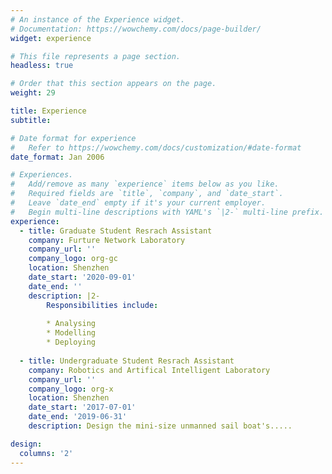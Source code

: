 ```yaml
---
# An instance of the Experience widget.
# Documentation: https://wowchemy.com/docs/page-builder/
widget: experience

# This file represents a page section.
headless: true

# Order that this section appears on the page.
weight: 29

title: Experience
subtitle:

# Date format for experience
#   Refer to https://wowchemy.com/docs/customization/#date-format
date_format: Jan 2006

# Experiences.
#   Add/remove as many `experience` items below as you like.
#   Required fields are `title`, `company`, and `date_start`.
#   Leave `date_end` empty if it's your current employer.
#   Begin multi-line descriptions with YAML's `|2-` multi-line prefix.
experience:
  - title: Graduate Student Resrach Assistant
    company: Furture Network Laboratory
    company_url: ''
    company_logo: org-gc
    location: Shenzhen
    date_start: '2020-09-01'
    date_end: ''
    description: |2-
        Responsibilities include:
        
        * Analysing
        * Modelling
        * Deploying
        
  - title: Undergraduate Student Resrach Assistant
    company: Robotics and Artifical Intelligent Laboratory
    company_url: ''
    company_logo: org-x
    location: Shenzhen
    date_start: '2017-07-01'
    date_end: '2019-06-31'
    description: Design the mini-size unmanned sail boat's.....

design:
  columns: '2'
---
```

